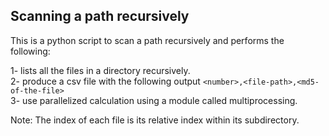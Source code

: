 ## Scanning a path recursively

This is a python script to scan a path recursively and performs the following:

1- lists all the files in a directory recursively.  
2- produce a csv file with the following output `<number>,<file-path>,<md5-of-the-file>`  
3- use parallelized calculation using a module called multiprocessing.  

Note: The index of each file is its relative index within its subdirectory.
